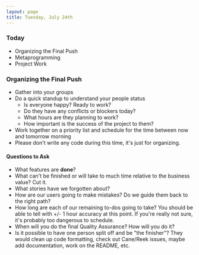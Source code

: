 ```yaml
---
layout: page
title: Tuesday, July 24th
---
```


### Today

* Organizing the Final Push
* Metaprogramming
* Project Work

### Organizing the Final Push

* Gather into your groups
* Do a quick standup to understand your people status
  * Is everyone happy? Ready to work?
  * Do they have any conflicts or blockers today?
  * What hours are they planning to work?
  * How important is the success of the project to them?
* Work together on a priority list and schedule for the time between now and tomorrow morning
* Please don't write any code during this time, it's just for organizing.

#### Questions to Ask

* What features are **done**?
* What can't be finished or will take to much time relative to the business value? Cut it.
* What stories have we forgotten about?
* How are our users going to make mistakes? Do we guide them back to the right path?
* How long are each of our remaining to-dos going to take? You should be able to tell with +/- 1 hour accuracy at this point. If you're really not sure, it's probably too dangerous to schedule.
* When will you do the final Quality Assurance? How will you do it?
* Is it possible to have one person split off and be "the finisher"? They would clean up code formatting, check out Cane/Reek issues, maybe add documentation, work on the README, etc.


